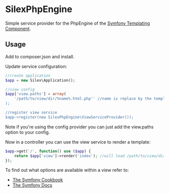 # SilexPhpEngine

Simple service provider for the PhpEngine of the [Symfony Templating Component](https://github.com/symfony/Templating).

## Usage

Add to composer.json and install.

Update service configuration:

```php
//create application
$app = new Silex\Application();

//view config
$app['view.paths'] = array(
    '/path/to/view/dir/%name%.html.php'' //name is replace by the template name
);

//register view service
$app->register(new SilexPhpEngine\ViewServiceProvider());
```

Note if you're using the config provider you can just add the view.paths option to your config.

Now in a controller you can use the view service to render a template:

```php
$app->get('/', function() use ($app) {
    return $app['view']->render('index'); //will load /path/to/view/dir/index.html.php
});
```

To find out what options are available within a view refer to:

* [The Symfony Cookbook](http://symfony.com/doc/current/cookbook/templating/PHP.html)
* [The Symfony Docs](http://symfony.com/doc/current/components/templating/introduction.html)